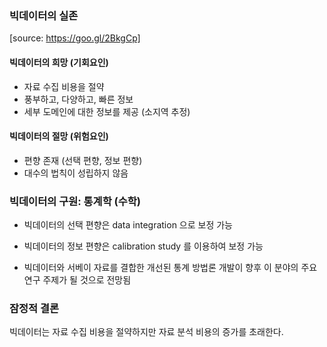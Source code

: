 


### 빅데이터의 실존

[source: https://goo.gl/2BkgCp]

#### 빅데이터의 희망 (기회요인)
* 자료 수집 비용을 절약
* 풍부하고, 다양하고, 빠른 정보
* 세부 도메인에 대한 정보를 제공 (소지역 추정)

#### 빅데이터의 절망 (위험요인)
* 편향 존재 (선택 편향, 정보 편향)
* 대수의 법칙이 성립하지 않음


### 빅데이터의 구원: 통계학 (수학)
* 빅데이터의 선택 편향은 data integration 으로 보정 가능
* 빅데이터의 정보 편향은 calibration study 를 이용하여 보정 가능


* 빅데이터와 서베이 자료를 결합한 개선된 통계 방법론 개발이 향후 이 분야의
주요 연구 주제가 될 것으로 전망됨

### 잠정적 결론
빅데이터는 자료 수집 비용을 절약하지만 자료 분석 비용의 증가를 초래한다.